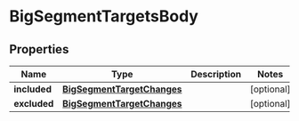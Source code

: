 
# BigSegmentTargetsBody

## Properties
Name | Type | Description | Notes
------------ | ------------- | ------------- | -------------
**included** | [**BigSegmentTargetChanges**](BigSegmentTargetChanges.md) |  |  [optional]
**excluded** | [**BigSegmentTargetChanges**](BigSegmentTargetChanges.md) |  |  [optional]



